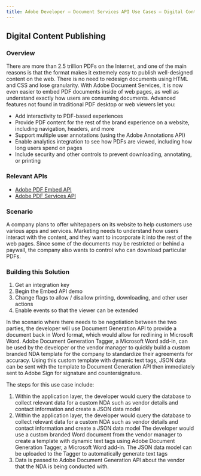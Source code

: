```yaml
---
title: Adobe Developer — Document Services API Use Cases — Digital Content Publishing
---
```


## Digital Content Publishing

### Overview

There are more than 2.5 trillion PDFs on the Internet, and one of the main reasons is that the format makes it extremely easy to publish well-designed content on the web. There is no need to redesign documents using HTML and CSS and lose granularity. With Adobe Document Services, it is now even easier to embed PDF documents inside of web pages, as well as understand exactly how users are consuming documents. Advanced features not found in traditional PDF desktop or web viewers let you:

* Add interactivity to PDF-based experiences
* Provide PDF content for the rest of the brand experience on a website, including navigation, headers, and more
* Support multiple user annotations (using the Adobe Annotations API)
* Enable analytics integration to see how PDFs are viewed, including how long users spend on pages
* Include security and other controls to prevent downloading, annotating, or printing

### Relevant APIs

* [Adobe PDF Embed API](/src/pages/pdf-embed.md)
* [Adobe PDF Services API](/src/pages/pdf-services.md)

### Scenario

A company plans to offer whitepapers on its website to help customers use various apps and services. Marketing needs to understand how users interact with the content, and they want to incorporate it into the rest of the web pages. Since some of the documents may be restricted or behind a paywall, the company also wants to control who can download particular PDFs.

### Building this Solution

1. Get an integration key
2. Begin the Embed API demo
3. Change flags to allow / disallow printing, downloading, and other user actions
4. Enable events so that the viewer can be extended

In the scenario where there needs to be negotiation between the two parties, the developer will use Document Generation API to provide a document back in Word format, which would allow for redlining in Microsoft Word. Adobe Document Generation Tagger, a Microsoft Word add-in, can be used by the developer or the vendor manager to quickly build a custom branded NDA template for the company to standardize their agreements for accuracy. Using this custom template with dynamic text tags, JSON data can be sent with the template to Document Generation API then immediately sent to Adobe Sign for signature and countersignature.

The steps for this use case include:

1. Within the application layer, the developer would query the database to collect relevant data for a custom NDA such as vendor details and contact information and create a JSON data model
2. Within the application layer, the developer would query the database to collect relevant data for a custom NDA such as vendor details and contact information and create a JSON data model The developer would use a custom branded Word document from the vendor manager to create a template with dynamic text tags using Adobe Document Generation Tagger, a Microsoft Word add-in. The JSON data model can be uploaded to the Tagger to automatically generate text tags
3. Data is passed to Adobe Document Generation API about the vendor that the NDA is being conducted with.